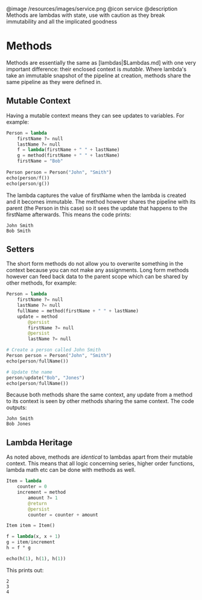 @image /resources/images/service.png
@icon service
@description Methods are lambdas with state, use with caution as they break immutability and all the implicated goodness

# Methods

Methods are essentially the same as [lambdas|$Lambdas.md] with one very important difference: their enclosed context is _mutable_. Where lambda's take an immutable snapshot of the pipeline at creation, methods share the same pipeline as they were defined in.

## Mutable Context

Having a mutable context means they can see updates to variables. For example:

```python
Person = lambda
	firstName ?= null
	lastName ?= null
	f = lambda(firstName + " " + lastName)
	g = method(firstName + " " + lastName)
	firstName = "Bob"
	
Person person = Person("John", "Smith")
echo(person/f())
echo(person/g())
```

The lambda captures the value of firstName when the lambda is created and it becomes immutable. The method however shares the pipeline with its parent (the Person in this case) so it sees the update that happens to the firstName afterwards. This means the code prints:

```
John Smith
Bob Smith
```

## Setters

The short form methods do not allow you to overwrite something in the context because you can not make any assignments. Long form methods however can feed back data to the parent scope which can be shared by other methods, for example:

```python
Person = lambda
	firstName ?= null
	lastName ?= null
	fullName = method(firstName + " " + lastName)
	update = method
		@persist
		firstName ?= null
		@persist
		lastName ?= null

# Create a person called John Smith
Person person = Person("John", "Smith")
echo(person/fullName())

# Update the name
person/update("Bob", "Jones")
echo(person/fullName())
```

Because both methods share the same context, any update from a method to its context is seen by other methods sharing the same context. The code outputs:

```
John Smith
Bob Jones
```

## Lambda Heritage

As noted above, methods are _identical_ to lambdas apart from their mutable context. This means that all logic concerning series, higher order functions, lambda math etc can be done with methods as well.

```python
Item = lambda
	counter = 0
	increment = method
		amount ?= 1
		@return
		@persist
		counter = counter + amount

Item item = Item()

f = lambda(x, x + 1)
g = item/increment
h = f ° g

echo(h(1), h(1), h(1))
```

This prints out:

```
2
3
4
```
